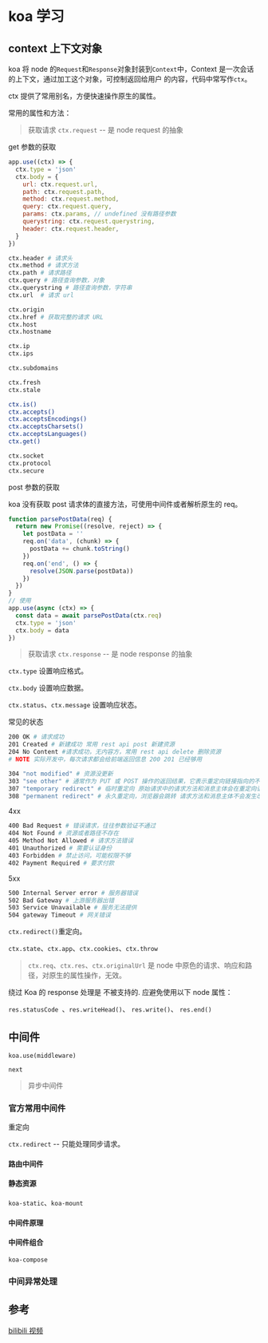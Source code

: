 # koa 学习

## context 上下文对象

koa 将 node 的`Request`和`Response`对象封装到`Context`中，Context 是一次会话的上下文，通过加工这个对象，可控制返回给用户
的内容，代码中常写作`ctx`。

ctx 提供了常用别名，方便快速操作原生的属性。

常用的属性和方法：

> 获取请求 `ctx.request` -- 是 node request 的抽象

get 参数的获取

```js
app.use((ctx) => {
  ctx.type = 'json'
  ctx.body = {
    url: ctx.request.url,
    path: ctx.request.path,
    method: ctx.request.method,
    query: ctx.request.query,
    params: ctx.params, // undefined 没有路径参数
    querystring: ctx.request.querystring,
    header: ctx.request.header,
  }
})
```

```bash
ctx.header # 请求头
ctx.method # 请求方法
ctx.path # 请求路径
ctx.query # 路径查询参数，对象
ctx.querystring # 路径查询参数，字符串
ctx.url  # 请求 url

ctx.origin
ctx.href # 获取完整的请求 URL
ctx.host
ctx.hostname

ctx.ip
ctx.ips

ctx.subdomains

ctx.fresh
ctx.stale

ctx.is()
ctx.accepts()
ctx.acceptsEncodings()
ctx.acceptsCharsets()
ctx.acceptsLanguages()
ctx.get()

ctx.socket
ctx.protocol
ctx.secure
```

post 参数的获取

koa 没有获取 post 请求体的直接方法，可使用中间件或者解析原生的 req。

```js
function parsePostData(req) {
  return new Promise((resolve, reject) => {
    let postData = ''
    req.on('data', (chunk) => {
      postData += chunk.toString()
    })
    req.on('end', () => {
      resolve(JSON.parse(postData))
    })
  })
}
// 使用
app.use(async (ctx) => {
  const data = await parsePostData(ctx.req)
  ctx.type = 'json'
  ctx.body = data
})
```

> 获取请求 `ctx.response` -- 是 node response 的抽象

`ctx.type` 设置响应格式。

`ctx.body` 设置响应数据。

`ctx.status`、`ctx.message` 设置响应状态。

常见的状态

```bash
200 OK # 请求成功
201 Created # 新建成功 常用 rest api post 新建资源
204 No Content #请求成功，无内容方，常用 rest api delete 删除资源
# NOTE 实际开发中，每次请求都会给前端返回信息 200 201 已经够用
```

```bash
304 "not modified" # 资源没更新
303 "see other" # 通常作为 PUT 或 POST 操作的返回结果，它表示重定向链接指向的不是新上传的资源，而是另外一个页面，比如消息确认页面或上传进度页面。 重定向请求使用 GET
307 "temporary redirect" # 临时重定向 原始请求中的请求方法和消息主体会在重定向请求中被重用。
308 "permanent redirect" # 永久重定向，浏览器会跳转 请求方法和消息主体不会发生改变
```

4xx

```bash
400 Bad Request # 错误请求，往往参数验证不通过
404 Not Found # 资源或者路径不存在
405 Method Not Allowed # 请求方法错误
401 Unauthorized # 需要认证身份
403 Forbidden # 禁止访问，可能权限不够
402 Payment Required # 要求付款
```

5xx

```bash
500 Internal Server error # 服务器错误
502 Bad Gateway # 上游服务器出错
503 Service Unavailable # 服务无法提供
504 gateway Timeout # 网关错误
```

`ctx.redirect()`重定向。

`ctx.state`、`ctx.app`、`ctx.cookies`、`ctx.throw`

> `ctx.req`、`ctx.res`、`ctx.originalUrl` 是 node 中原色的请求、响应和路径，对原生的属性操作，无效。

绕过 Koa 的 response 处理是 不被支持的. 应避免使用以下 node 属性：

`res.statusCode `、`res.writeHead()`、 `res.write()`、 `res.end()`

## 中间件

`koa.use(middleware)`

`next`

> 异步中间件

### 官方常用中间件

重定向

`ctx.redirect` -- 只能处理同步请求。

#### 路由中间件

#### 静态资源

`koa-static`、`koa-mount`

#### 中间件原理

#### 中间件组合

`koa-compose`

### 中间异常处理

## 参考

[]()

[bilibili 视频](https://www.bilibili.com/video/BV1W64y1h7qi)

